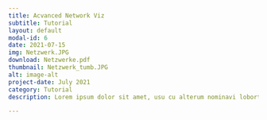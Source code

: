 ```yaml
---
title: Acvanced Network Viz
subtitle: Tutorial
layout: default
modal-id: 6
date: 2021-07-15
img: Netzwerk.JPG
download: Netzwerke.pdf
thumbnail: Netzwerk_tumb.JPG
alt: image-alt
project-date: July 2021
category: Tutorial
description: Lorem ipsum dolor sit amet, usu cu alterum nominavi lobortis. At duo novum diceret. Tantas apeirian vix et, usu sanctus postulant inciderint ut, populo diceret necessitatibus in vim. Cu eum dicam feugiat noluisse.

---
```

